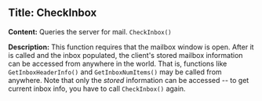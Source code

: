 ## Title: CheckInbox

**Content:**
Queries the server for mail.
`CheckInbox()`

**Description:**
This function requires that the mailbox window is open.
After it is called and the inbox populated, the client's stored mailbox information can be accessed from anywhere in the world. That is, functions like `GetInboxHeaderInfo()` and `GetInboxNumItems()` may be called from anywhere. Note that only the *stored* information can be accessed -- to get current inbox info, you have to call `CheckInbox()` again.